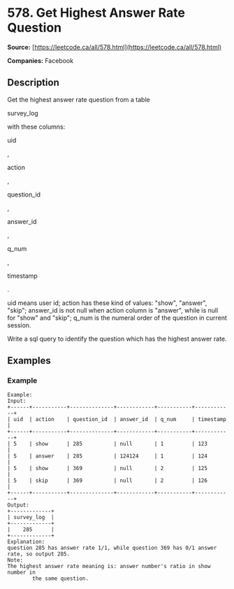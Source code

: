 # 578. Get Highest Answer Rate Question

**Source:** [https://leetcode.ca/all/578.html](https://leetcode.ca/all/578.html)

**Companies:** Facebook

## Description

Get the highest answer rate question from a table

survey_log

with these columns:

uid

,

action

,

question_id

,

answer_id

,

q_num

,

timestamp

.

uid means user id; action has these kind of values: "show", "answer",
        "skip"; answer_id is not null when action column is "answer", while is
        null for "show" and "skip"; q_num is the numeral order of the question
        in current session.

Write a sql query to identify the question which has the highest answer rate.

## Examples

### Example

```
Example:
Input:
+------+-----------+--------------+------------+-----------+------------+
| uid  | action    | question_id  | answer_id  | q_num     | timestamp  |
+------+-----------+--------------+------------+-----------+------------+
| 5    | show      | 285          | null       | 1         | 123        |
| 5    | answer    | 285          | 124124     | 1         | 124        |
| 5    | show      | 369          | null       | 2         | 125        |
| 5    | skip      | 369          | null       | 2         | 126        |
+------+-----------+--------------+------------+-----------+------------+
Output:
+-------------+
| survey_log  |
+-------------+
|    285      |
+-------------+
Explanation:
question 285 has answer rate 1/1, while question 369 has 0/1 answer rate, so output 285.
Note:
The highest answer rate meaning is: answer number's ratio in show number in
        the same question.
```

